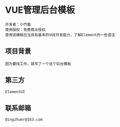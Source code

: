 # VUE管理后台模板
```
开发者：小竹菌
使用授权：免费商业授权
使用该模板应当具有基本的VUE开发能力，了解Element的一些语法
```

## 项目背景
```
因为要找工作，就写了一个这个后台模板
```

## 第三方
```
ElementUI
```
## 联系邮箱
```
Qingzhumr@163.com
```
